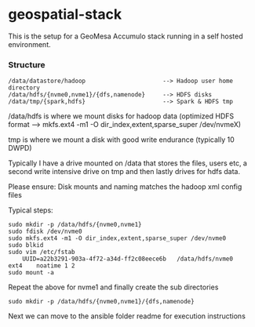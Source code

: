 # geospatial-stack

This is the setup for a GeoMesa Accumulo stack running in a self hosted environment.

### Structure

    /data/datastore/hadoop                      --> Hadoop user home directory
    /data/hdfs/{nvme0,nvme1}/{dfs,namenode}     --> HDFS disks  
    /data/tmp/{spark,hdfs}                      --> Spark & HDFS tmp  


/data/hdfs is where we mount disks for hadoop data (optimized HDFS format --> mkfs.ext4 -m1 -O dir_index,extent,sparse_super /dev/nvmeX)

tmp is where we mount a disk with good write endurance (typically 10 DWPD)

Typically I have a drive mounted on /data that stores the files, users etc, a second write intensive drive on tmp and then lastly drives for hdfs data.

Please ensure:
    Disk mounts and naming matches the hadoop xml config files

Typical steps:

    sudo mkdir -p /data/hdfs/{nvme0,nvme1}
    sudo fdisk /dev/nvme0
    sudo mkfs.ext4 -m1 -O dir_index,extent,sparse_super /dev/nvme0
    sudo blkid
    sudo vim /etc/fstab
        UUID=a22b3291-903a-4f72-a34d-ff2c08eece6b	/data/hdfs/nvme0 	ext4    noatime 1 2
    sudo mount -a

Repeat the above for nvme1 and finally create the sub directories

    sudo mkdir -p /data/hdfs/{nvme0,nvme1}/{dfs,namenode}

Next we can move to the ansible folder readme for execution instructions